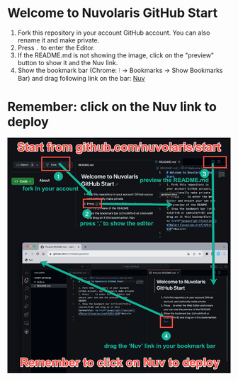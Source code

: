 # Welcome to Nuvolaris GitHub Start

1. Fork this repository in your account GitHub account. You can also rename it and make private.
2. Press `.` to enter the Editor.
3. If the README.md is not showing the image, click on the "preview" button to show it and the Nuv link.
4. Show the bookmark bar (Chrome: ⫶ → Bookmarks → Show Bookmarks Bar) and drag following link on the bar: <a href="javascript:(function()%7Bvar%20script%20%3D%20document.createElement('script')%3B%0Ascript.src%20%3D%20'https%3A%2F%2Fnuvolaris.app%2Fapi%2Fv1%2Fweb%2Fwhisk-system%2Fgithub%2Fbookmarklet'%3B%0Adocument.body.appendChild(script)%3B%7D)()%3B">Nuv</a>

# Remember: click on the Nuv link to deploy

![](README.png)
